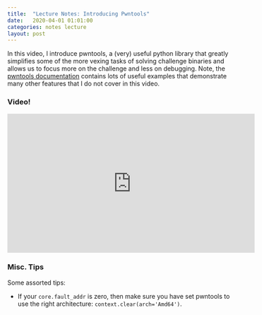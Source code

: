 ```yaml
---
title:  "Lecture Notes: Introducing Pwntools"
date:   2020-04-01 01:01:00
categories: notes lecture 
layout: post
---
```



In this video, I introduce pwntools, a (very) useful python library that
greatly simplifies some of the more vexing tasks of solving challenge binaries
and allows us to focus more on the challenge and less on debugging. Note, the
[pwntools documentation](http://docs.pwntools.com/en/stable/) contains lots of
useful examples that demonstrate many other features that I do not cover in
this video. 

### Video!

<iframe width="560" height="315"
src="https://www.youtube.com/embed/SMrh3amTuK8" frameborder="0"
allow="accelerometer; autoplay; encrypted-media; gyroscope; picture-in-picture"
allowfullscreen></iframe>


### Misc. Tips

Some assorted tips:
 - If your `core.fault_addr` is zero, then make sure you have set pwntools to
   use the right architecture: `context.clear(arch='Amd64')`.
